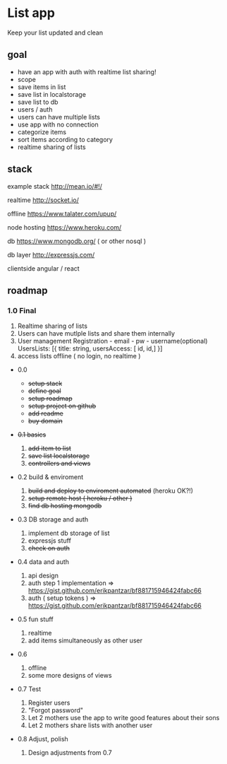 # List app
Keep your list updated and clean

## goal
- have an app with auth with realtime list sharing!
- scope
- save items in list
- save list in localstorage
- save list to db
- users / auth
- users can have multiple lists
- use app with no connection
- categorize items
- sort items according to category
- realtime sharing of lists

## stack
example stack
http://mean.io/#!/

realtime
http://socket.io/

offline
https://www.talater.com/upup/

node hosting
https://www.heroku.com/

db
https://www.mongodb.org/
 ( or other nosql )

db layer
http://expressjs.com/

clientside
angular / react

## roadmap
### 1.0 Final
1. Realtime sharing of lists
2. Users can have mutlple lists and share them internally
3. User management
	Registration - email - pw - username(optional)
	UsersLists: [{ title: string, usersAccess: [ id, id,]  }]
4. access lists offline ( no login, no realtime )



- 0.0
    - ~~setup stack~~
    - ~~define goal~~
    - ~~setup roadmap~~
    - ~~setup project on github~~
    - ~~add readme~~
    - ~~buy domain~~

- ~~0.1 basics~~
    1. ~~add item to list~~
    2. ~~save list localstorage~~
    3. ~~controllers and views~~
- 0.2 build & enviroment
    1. ~~build and deploy to enviroment automated~~ (heroku OK?!)
    2. ~~setup remote host ( heroku / other )~~
    3. ~~find db hosting mongodb~~
- 0.3  DB storage and auth
    1. implement db storage of list
    2. expressjs stuff
    3. ~~check on auth~~

- 0.4 data and auth
    1. api design
    2. auth step 1 implementation => https://gist.github.com/erikpantzar/bf881715946424fabc66
    3. auth ( setup tokens ) => https://gist.github.com/erikpantzar/bf881715946424fabc66
- 0.5  fun stuff
    1. realtime
    2. add items simultaneously as other user
- 0.6
    1. offline
    2. some more designs of views
- 0.7 Test
    1. Register users
    2. "Forgot password"
    3. Let 2 mothers use the app to write good features about their sons
    4. Let 2 mothers share lists with another user

- 0.8 Adjust, polish
    1. Design adjustments from 0.7


